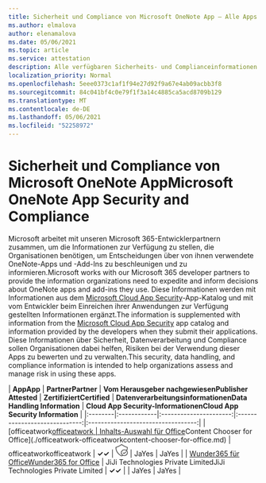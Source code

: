 ```yaml
---
title: Sicherheit und Compliance von Microsoft OneNote App – Alle Apps
ms.author: elmalova
author: elenamalova
ms.date: 05/06/2021
ms.topic: article
ms.service: attestation
description: Alle verfügbaren Sicherheits- und Complianceinformationen für alle Microsoft OneNote-Apps.
localization_priority: Normal
ms.openlocfilehash: 5eee0373c1af1f94e27d92f9a67e4ab09acbb3f8
ms.sourcegitcommit: 84c041bf4c0e79f1f3a14c4885ca5acd8709b129
ms.translationtype: MT
ms.contentlocale: de-DE
ms.lasthandoff: 05/06/2021
ms.locfileid: "52258972"
---
```

# <a name="microsoft-onenote-app-security-and-compliance"></a><span data-ttu-id="977fb-103">Sicherheit und Compliance von Microsoft OneNote App</span><span class="sxs-lookup"><span data-stu-id="977fb-103">Microsoft OneNote App Security and Compliance</span></span>

<span data-ttu-id="977fb-104">Microsoft arbeitet mit unseren Microsoft 365-Entwicklerpartnern zusammen, um die Informationen zur Verfügung zu stellen, die Organisationen benötigen, um Entscheidungen über von ihnen verwendete OneNote-Apps und -Add-Ins zu beschleunigen und zu informieren.</span><span class="sxs-lookup"><span data-stu-id="977fb-104">Microsoft works with our Microsoft 365 developer partners to provide the information organizations need to expedite and inform decisions about OneNote apps and add-ins they use.</span></span> <span data-ttu-id="977fb-105">Diese Informationen werden mit Informationen aus dem [Microsoft Cloud App Security](https://www.microsoft.com/en-us/enterprise-mobility-security/cloud-app-security)-App-Katalog und mit vom Entwickler beim Einreichen ihrer Anwendungen zur Verfügung gestellten Informationen ergänzt.</span><span class="sxs-lookup"><span data-stu-id="977fb-105">The information is supplemented with information from the [Microsoft Cloud App Security](https://www.microsoft.com/en-us/enterprise-mobility-security/cloud-app-security) app catalog and information provided by the developers when they submit their applications.</span></span> <span data-ttu-id="977fb-106">Diese Informationen über Sicherheit, Datenverarbeitung und Compliance sollen Organisationen dabei helfen, Risiken bei der Verwendung dieser Apps zu bewerten und zu verwalten.</span><span class="sxs-lookup"><span data-stu-id="977fb-106">This security, data handling, and compliance information is intended to help organizations assess and manage risk in using these apps.</span></span>

| <span data-ttu-id="977fb-107">**App**</span><span class="sxs-lookup"><span data-stu-id="977fb-107">**App**</span></span> | <span data-ttu-id="977fb-108">**Partner**</span><span class="sxs-lookup"><span data-stu-id="977fb-108">**Partner**</span></span> | <span data-ttu-id="977fb-109">**Vom Herausgeber nachgewiesen**</span><span class="sxs-lookup"><span data-stu-id="977fb-109">**Publisher Attested**</span></span> | <span data-ttu-id="977fb-110">**Zertifiziert**</span><span class="sxs-lookup"><span data-stu-id="977fb-110">**Certified**</span></span> | <span data-ttu-id="977fb-111">**Datenverarbeitungsinformationen**</span><span class="sxs-lookup"><span data-stu-id="977fb-111">**Data Handling Information**</span></span> | <span data-ttu-id="977fb-112">**Cloud App Security-Informationen**</span><span class="sxs-lookup"><span data-stu-id="977fb-112">**Cloud App Security Information**</span></span> |
|:--------|:------------|:----------------------:|:-----------------------------:|:----------------------------------:|
| <span data-ttu-id="977fb-113">[officeatwork</span><span class="sxs-lookup"><span data-stu-id="977fb-113">[officeatwork</span></span> | <span data-ttu-id="977fb-114">Inhalts-Auswahl für Office](./officeatwork-officeatworkcontent-chooser-for-office.md)</span><span class="sxs-lookup"><span data-stu-id="977fb-114">Content Chooser for Office](./officeatwork-officeatworkcontent-chooser-for-office.md)</span></span> | <span data-ttu-id="977fb-115">officeatwork</span><span class="sxs-lookup"><span data-stu-id="977fb-115">officeatwork</span></span> | <span data-ttu-id="977fb-116">**✓**</span><span class="sxs-lookup"><span data-stu-id="977fb-116">**✓**</span></span> | <img alt="Certified application badge" src="../media/certified-badge.png" height="25" width="25" /> | <span data-ttu-id="977fb-117">Ja</span><span class="sxs-lookup"><span data-stu-id="977fb-117">Yes</span></span> | <span data-ttu-id="977fb-118">Ja</span><span class="sxs-lookup"><span data-stu-id="977fb-118">Yes</span></span> |
| [<span data-ttu-id="977fb-119">Wunder365 für Office</span><span class="sxs-lookup"><span data-stu-id="977fb-119">Wunder365 for Office</span></span>](./jiji-technologies-private-limited-wunder365-for-office.md) | <span data-ttu-id="977fb-120">JiJi Technologies Private Limited</span><span class="sxs-lookup"><span data-stu-id="977fb-120">JiJi Technologies Private Limited</span></span> | <span data-ttu-id="977fb-121">**✓**</span><span class="sxs-lookup"><span data-stu-id="977fb-121">**✓**</span></span> |  | <span data-ttu-id="977fb-122">Ja</span><span class="sxs-lookup"><span data-stu-id="977fb-122">Yes</span></span> | <span data-ttu-id="977fb-123">Ja</span><span class="sxs-lookup"><span data-stu-id="977fb-123">Yes</span></span> |
